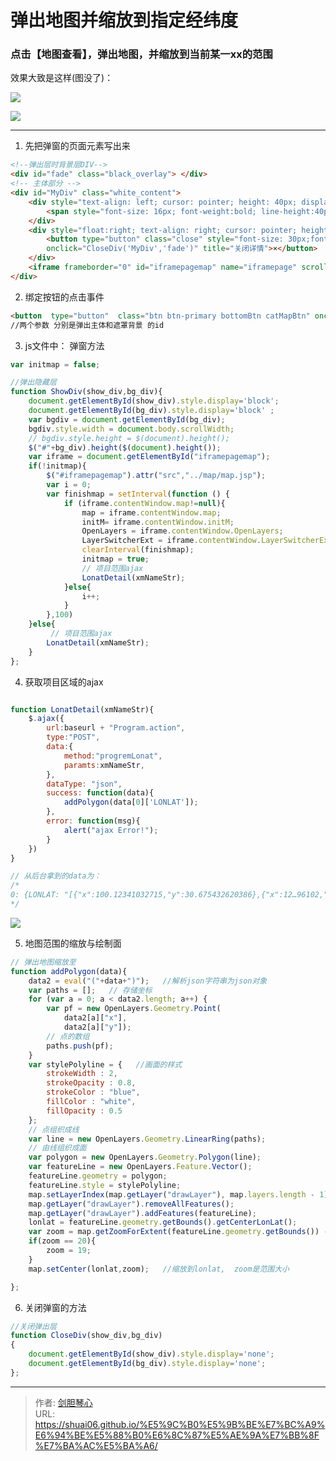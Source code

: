# 弹出地图并缩放到指定经纬度


  

### 点击【地图查看】，弹出地图，并缩放到当前某一xx的范围
  
效果大致是这样(图没了)：

![](http://pqpog12fm.bkt.clouddn.com/%E5%9C%B0%E5%9B%BE%E6%9F%A5%E7%9C%8B.png)

![](http://pqpog12fm.bkt.clouddn.com/%E5%9C%B0%E5%9B%BE%E6%9F%A5%E7%9C%8B2.png)

  

------

1. 先把弹窗的页面元素写出来

```html
<!--弹出层时背景层DIV-->
<div id="fade" class="black_overlay"> </div>
<!-- 主体部分 -->
<div id="MyDiv" class="white_content">
	<div style="text-align: left; cursor: pointer; height: 40px; display:inline-block; float:left">
		<span style="font-size: 16px; font-weight:bold; line-height:40px;" id="dtval"></span>
	</div>
	<div style="float:right; text-align: right; cursor: pointer; height: 40px; display:inline-block">
		<button type="button" class="close" style="font-size: 30px;font-weight: bold; background: none;border: none;outline: none;position: relative;right:6px;top:4px " 
		onclick="CloseDiv('MyDiv','fade')" title="关闭详情">×</button>
	</div>
	<iframe frameborder="0" id="iframepagemap" name="iframepage" scrolling="no" style="width: 100%;height: 100%;" src=""></iframe>
</div>
```





2. 绑定按钮的点击事件

```html
<button  type="button"  class="btn btn-primary bottomBtn catMapBtn" onclick="ShowDiv('MyDiv','fade')">地图查看</button>     
//两个参数 分别是弹出主体和遮罩背景 的id
```

3. js文件中： 弹窗方法

```javascript
var initmap = false;

//弹出隐藏层
function ShowDiv(show_div,bg_div){
	document.getElementById(show_div).style.display='block';
	document.getElementById(bg_div).style.display='block' ;
	var bgdiv = document.getElementById(bg_div);
	bgdiv.style.width = document.body.scrollWidth;
	// bgdiv.style.height = $(document).height();
	$("#"+bg_div).height($(document).height());
	var iframe = document.getElementById("iframepagemap");
	if(!initmap){
		$("#iframepagemap").attr("src","../map/map.jsp");
		var i = 0;
        var finishmap = setInterval(function () {
            if (iframe.contentWindow.map!=null){
            	map = iframe.contentWindow.map;
                initM= iframe.contentWindow.initM;
                OpenLayers = iframe.contentWindow.OpenLayers;
                LayerSwitcherExt = iframe.contentWindow.LayerSwitcherExt;
                clearInterval(finishmap);
                initmap = true;
                // 项目范围ajax
            	LonatDetail(xmNameStr);
            }else{
                i++;
            }
        },100)
	}else{
		 // 项目范围ajax
    	LonatDetail(xmNameStr);
	}
};

```

4. 获取项目区域的ajax

```javascript

function LonatDetail(xmNameStr){
	$.ajax({
		url:baseurl + "Program.action",   
		type:"POST",
		data:{
			method:"progremLonat", 
			paramts:xmNameStr,
		},
		dataType: "json",
		success: function(data){
			addPolygon(data[0]['LONLAT']);
		},
		error: function(msg){
			alert("ajax Error!");
		}
	})
}

// 从后台拿到的data为：
/*
0: {LONLAT: "[{"x":100.12341032715,"y":30.675432620386},{"x":12…96102,"y":55.555}]"}
*/
```

![](http://pqpog12fm.bkt.clouddn.com/%E5%9C%B0%E5%9B%BE%E7%BC%A9%E6%94%BEdata%E6%A0%BC%E5%BC%8F.png)



5. 地图范围的缩放与绘制面

```javascript
// 弹出地图缩放至
function addPolygon(data){
    data2 = eval("("+data+")");   //解析json字符串为json对象	
    var paths = [];   // 存储坐标
    for (var a = 0; a < data2.length; a++) {
        var pf = new OpenLayers.Geometry.Point(
            data2[a]["x"],
            data2[a]["y"]);
        // 点的数组
        paths.push(pf);
    }
    var stylePolyline = {   //画面的样式
        strokeWidth : 2,
        strokeOpacity : 0.8,
        strokeColor : "blue",
        fillColor : "white",
        fillOpacity : 0.5
    };
    // 点组织成线
    var line = new OpenLayers.Geometry.LinearRing(paths);
    // 由线组织成面
    var polygon = new OpenLayers.Geometry.Polygon(line);
    var featureLine = new OpenLayers.Feature.Vector();
    featureLine.geometry = polygon;
    featureLine.style = stylePolyline;
    map.setLayerIndex(map.getLayer("drawLayer"), map.layers.length - 1);
    map.getLayer("drawLayer").removeAllFeatures();
    map.getLayer("drawLayer").addFeatures(featureLine);
    lonlat = featureLine.geometry.getBounds().getCenterLonLat();
    var zoom = map.getZoomForExtent(featureLine.geometry.getBounds()) - 1;
    if(zoom == 20){
        zoom = 19;
    }
    map.setCenter(lonlat,zoom);   //缩放到lonlat,  zoom是范围大小 

};


```



6. 关闭弹窗的方法

```javascript
//关闭弹出层
function CloseDiv(show_div,bg_div)
{
	document.getElementById(show_div).style.display='none';
	document.getElementById(bg_div).style.display='none';
};
```





---

> 作者: [剑胆琴心](http://geoer.cn)  
> URL: https://shuai06.github.io/%E5%9C%B0%E5%9B%BE%E7%BC%A9%E6%94%BE%E5%88%B0%E6%8C%87%E5%AE%9A%E7%BB%8F%E7%BA%AC%E5%BA%A6/  

